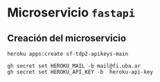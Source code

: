 # Microservicio `fastapi`

## Creación del microservicio

```
heroku apps:create sf-tdp2-apikeys-main

gh secret set HEROKU_MAIL -b mail@fi.uba.ar
gh secret set HEROKU_API_KEY -b  heroku-api-key


```
